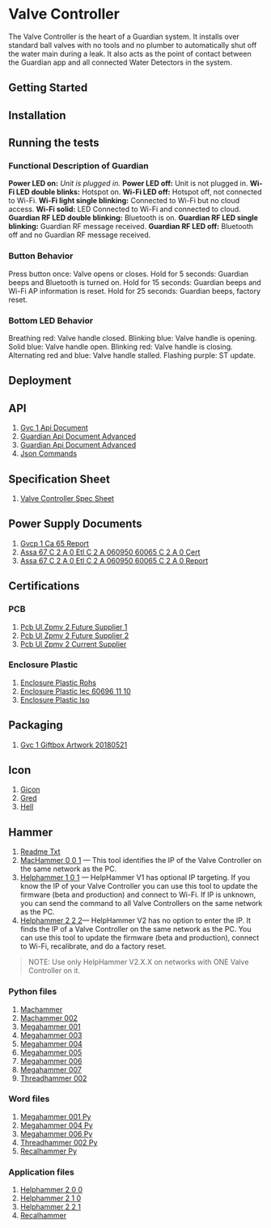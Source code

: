 # Valve Controller

The Valve Controller is the heart of a Guardian system. It installs over standard ball valves with no tools and no plumber to automatically shut off the water main during a leak. It also acts as the point of contact between the Guardian app and all connected Water Detectors in the system.

## Getting Started
## Installation

## Running the tests

### Functional Description of Guardian
                          
**Power LED on:**	                                    *Unit is plugged in.*
**Power LED off:**	                                   Unit is not plugged in.
**Wi-Fi LED double blinks:**	                   Hotspot on.
**Wi-Fi LED off:**	                                    Hotspot off, not connected to Wi-Fi.
**Wi-Fi light single blinking:**	                Connected to Wi-Fi but no cloud access.
**Wi-Fi solid:**                                          LED	Connected to Wi-Fi and connected to cloud.
**Guardian RF LED double blinking:**	    Bluetooth is on.
**Guardian RF LED single blinking:**	      Guardian RF message received.
**Guardian RF LED off:**	                         Bluetooth off and no Guardian RF message received.

### Button Behavior 

Press button once:	Valve opens or closes.
Hold for 5 seconds:	Guardian beeps and Bluetooth is turned on.
Hold for 15 seconds:	Guardian beeps and Wi-Fi AP information is reset.
Hold for 25 seconds:	Guardian beeps, factory reset.

### Bottom LED Behavior

Breathing red:	                                  Valve handle closed.
Blinking blue:	                                    Valve handle is opening.
Solid blue:	Valve handle open.
Blinking red:	Valve handle is closing.
Alternating red and blue:	Valve handle stalled.
Flashing purple:	ST update.





## Deployment


## API

1. [Gvc 1 Api Document](/uploads/gvc-1-api-document.pdf "Gvc 1 Api Document")
2. [Guardian Api Document Advanced](/uploads/guardian-api-document-advanced.txt "Guardian Api Document Advanced")
3. [Guardian Api Document Advanced](/uploads/guardian-api-document-advanced.txt "Guardian Api Document Advanced")
4. [Json Commands](/uploads/json-commands.txt "Json Commands")

## Specification Sheet

1. [Valve Controller Spec Sheet](/uploads/valve-controller-spec-sheet.pdf "Valve Controller Spec Sheet")

## Power Supply Documents

1.  [Gvcp 1 Ca 65 Report](/uploads/gvcp-1-ca-65-report.pdf "Gvcp 1 Ca 65 Report")
2.  [Assa 67 C 2 A 0 Etl C 2 A 060950 60065 C 2 A 0 Cert](/uploads/assa-67-c-2-a-0-etl-c-2-a-060950-60065-c-2-a-0-cert.pdf "Assa 67 C 2 A 0 Etl C 2 A 060950 60065 C 2 A 0 Cert")
3.  [Assa 67 C 2 A 0 Etl C 2 A 060950 60065 C 2 A 0 Report](/uploads/assa-67-c-2-a-0-etl-c-2-a-060950-60065-c-2-a-0-report.pdf "Assa 67 C 2 A 0 Etl C 2 A 060950 60065 C 2 A 0 Report")
 

## Certifications 

### PCB
1. [Pcb Ul Zpmv 2 Future Supplier 1](/uploads/pcb-ul-zpmv-2-future-supplier-1.pdf "Pcb Ul Zpmv 2 Future Supplier 1")
2. [Pcb Ul Zpmv 2 Future Supplier 2](/uploads/pcb-ul-zpmv-2-future-supplier-2.pdf "Pcb Ul Zpmv 2 Future Supplier 2")
3. [Pcb Ul Zpmv 2 Current Supplier](/uploads/pcb-ul-zpmv-2-current-supplier.pdf "Pcb Ul Zpmv 2 Current Supplier")
 
### Enclosure Plastic
1. [Enclosure Plastic Rohs](/uploads/enclosure-plastic-rohs.pdf "Enclosure Plastic Rohs")
2. [Enclosure Plastic Iec 60696 11 10](/uploads/enclosure-plastic-iec-60696-11-10.pdf "Enclosure Plastic Iec 60696 11 10")
3. [Enclosure Plastic Iso](/uploads/enclosure-plastic-iso.pdf "Enclosure Plastic Iso")

## Packaging
1. [Gvc 1 Giftbox Artwork 20180521](/uploads/gvc-1-giftbox-artwork-20180521-.pdf "Gvc 1 Giftbox Artwork 20180521")

## Icon
1. [Gicon](/uploads/gicon.ico "Gicon")
2. [Gred](/uploads/gred.ico "Gred")
3. [Hell](/uploads/hell.ico "Hell") 


## Hammer
1. [Readme Txt](/uploads/readme-txt.docx "Readme Txt")
2. [MacHammer 0 0 1](/uploads/machammer-0-0-1.exe "Machammer 0 0 1") &mdash; This tool identifies the IP of the Valve Controller on the same network as the PC.
3. [Helphammer 1 0 1](/uploads/helphammer-1-0-1.exe "Helphammer 1 0 1") &mdash; HelpHammer V1 has optional IP targeting. If you know the IP of your Valve Controller you can use this tool to update the firmware (beta and production) and connect to Wi-Fi. If IP is unknown, you can send the command to all Valve Controllers on the same network as the PC.
4. [Helphammer 2 2 2](/uploads/helphammer-2-2-2.exe "Helphammer 2 2 2")&mdash; HelpHammer V2 has no option to enter the IP. It finds the IP of a Valve Controller on the same network as the PC. You can use this tool to update the firmware (beta and production), connect to Wi-Fi, recalibrate, and do a factory reset.
> NOTE: Use only HelpHammer V2.X.X on networks with ONE Valve Controller on it.

### Python files
1. [Machammer](/uploads/machammer.py "Machammer")
2. [Machammer 002](/uploads/machammer-002.py "Machammer 002")
3. [Megahammer 001](/uploads/megahammer-001.py "Megahammer 001")
4. [Megahammer 003](/uploads/megahammer-003.py "Megahammer 003")
5. [Megahammer 004](/uploads/megahammer-004.py "Megahammer 004")
6. [Megahammer 005](/uploads/megahammer-005.py "Megahammer 005")
7. [Megahammer 006](/uploads/megahammer-006.py "Megahammer 006")
8. [Megahammer 007](/uploads/megahammer-007.py "Megahammer 007")
9. [Threadhammer 002](/uploads/threadhammer-002.py "Threadhammer 002")

### Word files
 1. [Megahammer 001 Py](/uploads/megahammer-001-py.docx "Megahammer 001 Py")
 2. [Megahammer 004 Py](/uploads/megahammer-004-py.docx "Megahammer 004 Py")
 3. [Megahammer 006 Py](/uploads/megahammer-006-py.docx "Megahammer 006 Py")
 4. [Threadhammer 002 Py](/uploads/threadhammer-002-py.docx "Threadhammer 002 Py")
 5. [Recalhammer Py](/uploads/recalhammer-py.docx "Recalhammer Py")

### Application files
1. [Helphammer 2 0 0](/uploads/helphammer-2-0-0.exe "Helphammer 2 0 0")
2. [Helphammer 2 1 0](/uploads/helphammer-2-1-0.exe "Helphammer 2 1 0")
3. [Helphammer 2 2 1](/uploads/helphammer-2-2-1.exe "Helphammer 2 2 1")
4. [Recalhammer](/uploads/recalhammer.exe "Recalhammer")


